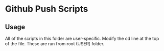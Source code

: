 Github Push Scripts
====

Usage
----

All of the scripts in this folder are user-specific. Modify the cd line at the top of the file.
These are run from root (USER) folder.
